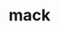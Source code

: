 ---
category: 4-letters
denotation: null
name: mack
reference_link: https://www.etymonline.com/word/mack
root_language: null
root_name: null
title: mack
type: free
word_sums:
- respelling: mack
  sum: 'Mack + '
---
